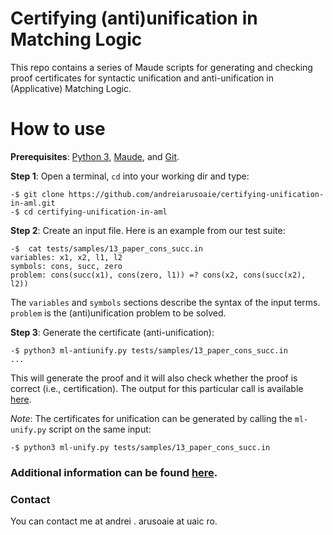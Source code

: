 # Certifying (anti)unification in Matching Logic
This repo contains a series of Maude scripts for generating and checking proof certificates for syntactic unification and anti-unification in (Applicative) Matching Logic.

# How to use

**Prerequisites**: [Python 3](https://www.python.org/downloads/), [Maude](http://maude.cs.illinois.edu/w/index.php/Maude_download_and_installation), and [Git](https://git-scm.com/book/en/v2/Getting-Started-Installing-Git).

**Step 1**: Open a terminal, `cd` into your working dir and type:

```
-$ git clone https://github.com/andreiarusoaie/certifying-unification-in-aml.git
-$ cd certifying-unification-in-aml
```

**Step 2**: Create an input file. Here is an example from our test suite:
```
-$  cat tests/samples/13_paper_cons_succ.in
variables: x1, x2, l1, l2
symbols: cons, succ, zero
problem: cons(succ(x1), cons(zero, l1)) =? cons(x2, cons(succ(x2), l2))
```

The `variables` and `symbols` sections describe the syntax of the input terms. `problem` is the (anti)unification problem to be solved.

**Step 3**: Generate the certificate (anti-unification):
```
-$ python3 ml-antiunify.py tests/samples/13_paper_cons_succ.in
...
```
This will generate the proof and it will also check whether the proof is correct (i.e., certification). The output for this particular call is available [here](https://github.com/andreiarusoaie/certifying-unification-in-aml/blob/master/tests/samples/outputs/11_paper_cons_succ.out).

*Note*: The certificates for unification can be generated by calling the `ml-unify.py` script on the same input:
```
-$ python3 ml-unify.py tests/samples/13_paper_cons_succ.in
```

### Additional information can be found [here](https://github.com/andreiarusoaie/certifying-unification-in-aml/blob/master/Internals.md).

### Contact
You can contact me at andrei . arusoaie at uaic ro.
